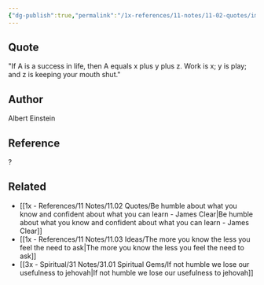 ```yaml
---
{"dg-publish":true,"permalink":"/1x-references/11-notes/11-02-quotes/importance-of-keeping-mouth-shut-in-success-albert-einstein/","title":"Importance of keeping mouth shut in success - Albert Einstein","created":"2023-09-25T21:20:08.000+03:00","updated":"2024-02-14T20:18:42.212+03:00"}
---
```



## Quote
"If A is a success in life, then A equals x plus y plus z. Work is x; y is play; and z is keeping your mouth shut."


## Author
Albert Einstein

## Reference
?

## Related
- [[1x - References/11 Notes/11.02 Quotes/Be humble about what you know and confident about what you can learn - James Clear\|Be humble about what you know and confident about what you can learn - James Clear]]
- [[1x - References/11 Notes/11.03 Ideas/The more you know the less you feel the need to ask\|The more you know the less you feel the need to ask]]
- [[3x - Spiritual/31 Notes/31.01 Spiritual Gems/If not humble we lose our usefulness to jehovah\|If not humble we lose our usefulness to jehovah]]